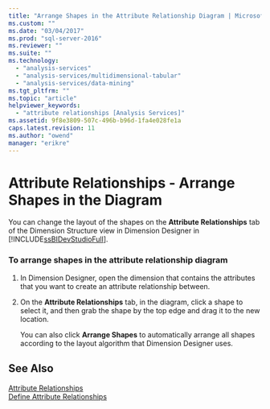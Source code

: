 ```yaml
---
title: "Arrange Shapes in the Attribute Relationship Diagram | Microsoft Docs"
ms.custom: ""
ms.date: "03/04/2017"
ms.prod: "sql-server-2016"
ms.reviewer: ""
ms.suite: ""
ms.technology: 
  - "analysis-services"
  - "analysis-services/multidimensional-tabular"
  - "analysis-services/data-mining"
ms.tgt_pltfrm: ""
ms.topic: "article"
helpviewer_keywords: 
  - "attribute relationships [Analysis Services]"
ms.assetid: 9f8e3809-507c-496b-b96d-1fa4e028fe1a
caps.latest.revision: 11
ms.author: "owend"
manager: "erikre"
---
```

# Attribute Relationships - Arrange Shapes in the Diagram
  You can change the layout of the shapes on the **Attribute Relationships** tab of the Dimension Structure view in Dimension Designer in [!INCLUDE[ssBIDevStudioFull](../../analysis-services/includes/ssbidevstudiofull-md.md)].  
  
### To arrange shapes in the attribute relationship diagram  
  
1.  In Dimension Designer, open the dimension that contains the attributes that you want to create an attribute relationship between.  
  
2.  On the **Attribute Relationships** tab, in the diagram, click a shape to select it, and then grab the shape by the top edge and drag it to the new location.  
  
     You can also click **Arrange Shapes** to automatically arrange all shapes according to the layout algorithm that Dimension Designer uses.  
  
## See Also  
 [Attribute Relationships](../../analysis-services/multidimensional-models-olap-logical-dimension-objects/attribute-relationships.md)   
 [Define Attribute Relationships](../Topic/Define%20Attribute%20Relationships.md)  
  
  